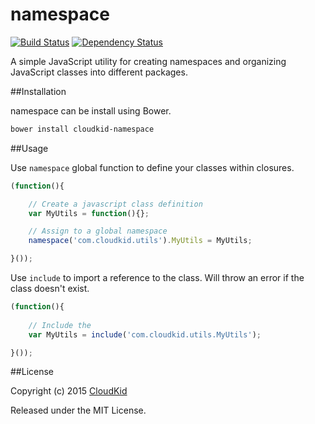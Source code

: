 namespace
=========

 [![Build Status](https://travis-ci.org/CloudKidStudio/namespace.svg?branch=master)](https://travis-ci.org/CloudKidStudio/namespace) [![Dependency Status](https://david-dm.org/CloudKidStudio/namespace.svg?style=flat)](https://david-dm.org/CloudKidStudio/namespace)

A simple JavaScript utility for creating namespaces and organizing JavaScript classes into different packages.


##Installation

namespace can be install using Bower.

```bash
bower install cloudkid-namespace
```

##Usage

Use `namespace` global function to define your classes within closures. 

```js
(function(){	

	// Create a javascript class definition
	var MyUtils = function(){};

	// Assign to a global namespace
	namespace('com.cloudkid.utils').MyUtils = MyUtils;

}());
```

Use `include` to import a reference to the class. Will throw an error if the class doesn't exist. 

```js
(function(){
	
	// Include the 
	var MyUtils = include('com.cloudkid.utils.MyUtils');

}());
```

##License

Copyright (c) 2015 [CloudKid](http://github.com/cloudkidstudio)

Released under the MIT License.
